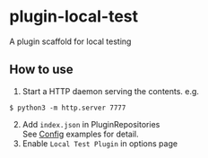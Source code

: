 # plugin-local-test
A plugin scaffold for local testing

## How to use
1. Start a HTTP daemon serving the contents. e.g.
```
$ python3 -m http.server 7777
```
2. Add `index.json` in PluginRepositories<br>
See [Config](https://dicthub.org/docs//getting-started/config/) examples for detail.
3. Enable `Local Test Plugin` in options page